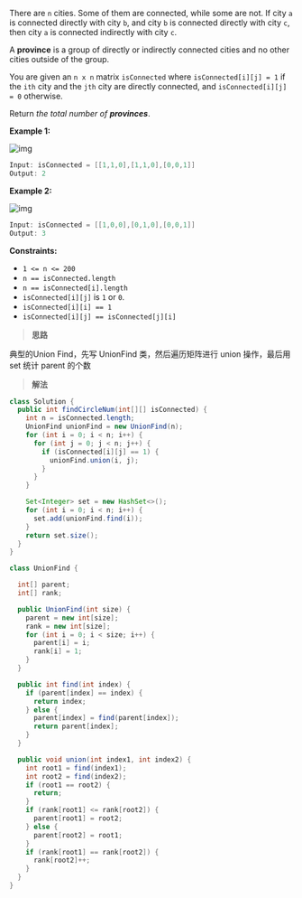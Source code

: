 There are `n` cities. Some of them are connected, while some are not. If city `a` is connected directly with city `b`, and city `b` is connected directly with city `c`, then city `a` is connected indirectly with city `c`.

A **province** is a group of directly or indirectly connected cities and no other cities outside of the group.

You are given an `n x n` matrix `isConnected` where `isConnected[i][j] = 1` if the `ith` city and the `jth` city are directly connected, and `isConnected[i][j] = 0` otherwise.

Return *the total number of **provinces***.

 

**Example 1:**

![img](https://assets.leetcode.com/uploads/2020/12/24/graph1.jpg)

```java
Input: isConnected = [[1,1,0],[1,1,0],[0,0,1]]
Output: 2
```

**Example 2:**

![img](https://assets.leetcode.com/uploads/2020/12/24/graph2.jpg)

```java
Input: isConnected = [[1,0,0],[0,1,0],[0,0,1]]
Output: 3
```

 

**Constraints:**

- `1 <= n <= 200`
- `n == isConnected.length`
- `n == isConnected[i].length`
- `isConnected[i][j]` is `1` or `0`.
- `isConnected[i][i] == 1`
- `isConnected[i][j] == isConnected[j][i]`

> **思路**

典型的Union Find，先写 UnionFind 类，然后遍历矩阵进行 union 操作，最后用 set 统计 parent 的个数

> **解法**

```java
class Solution {
  public int findCircleNum(int[][] isConnected) {
    int n = isConnected.length;
    UnionFind unionFind = new UnionFind(n);
    for (int i = 0; i < n; i++) {
      for (int j = 0; j < n; j++) {
        if (isConnected[i][j] == 1) {
          unionFind.union(i, j);
        }
      }
    }

    Set<Integer> set = new HashSet<>();
    for (int i = 0; i < n; i++) {
      set.add(unionFind.find(i));
    }
    return set.size();
  }
}

class UnionFind {

  int[] parent;
  int[] rank;

  public UnionFind(int size) {
    parent = new int[size];
    rank = new int[size];
    for (int i = 0; i < size; i++) {
      parent[i] = i;
      rank[i] = 1;
    }
  }

  public int find(int index) {
    if (parent[index] == index) {
      return index;
    } else {
      parent[index] = find(parent[index]);
      return parent[index];
    }
  }

  public void union(int index1, int index2) {
    int root1 = find(index1);
    int root2 = find(index2);
    if (root1 == root2) {
      return;
    }
    if (rank[root1] <= rank[root2]) {
      parent[root1] = root2;
    } else {
      parent[root2] = root1;
    }
    if (rank[root1] == rank[root2]) {
      rank[root2]++;
    }
  }
}
```

